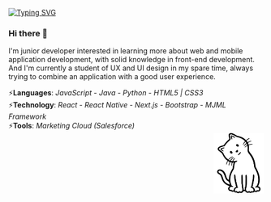 [![Typing SVG](https://readme-typing-svg.demolab.com?font=Fira+Code&weight=500&size=40&pause=1000&color=E6ECC6&width=435&lines=Douglas+Rodrigues)](https://git.io/typing-svg)

### Hi there 👋

I'm junior developer interested in learning more about web and mobile application development, with solid knowledge in front-end development. And I'm currently a student of UX and UI design in my spare time, always trying to combine an application with a good user experience.

<section>
  <div>
    ⚡<b>Languages</b>: <i>JavaScript</i> - <i>Java</i> - <i>Python</i> - <i>HTML5 | CSS3</i><br>  
    ⚡<b>Technology</b>: <i>React</i> - <i>React Native</i> - <i>Next.js</i> - <i>Bootstrap</i> - <i>MJML Framework</i><br>
    ⚡<b>Tools</b>: <i>Marketing Cloud (Salesforce)</i>
   </div>
   <div>
      <img align="right" alt="img-profile" width="100" src="https://github.com/douglasrodrigwes/douglasrodrigwes/blob/e21eb1f401c5400a8603100ae28b5ea9afb385ef/download%20(3).jpg"/>
   </div>
</section>

<!--
**douglasrodrigwes/douglasrodrigwes** is a ✨ _special_ ✨ repository because its `README.md` (this file) appears on your GitHub profile.

Here are some ideas to get you started:

- 🔭 I’m currently working on ...
- 🌱 I’m currently learning ...
- 👯 I’m looking to collaborate on ...
- 🤔 I’m looking for help with ...
- 💬 Ask me about ...
- 📫 How to reach me: ...
- 😄 Pronouns: ...
- ⚡ Fun fact: ...
-->

